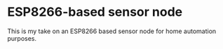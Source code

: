 # ESP8266-based sensor node #

This is my take on an ESP8266 based sensor node for home
automation purposes.
